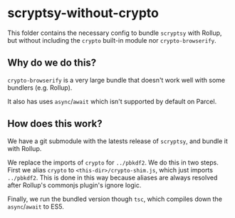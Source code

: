 # scryptsy-without-crypto

This folder contains the necessary config to bundle `scryptsy` with Rollup, but
without including the `crypto` built-in module nor `crypto-browserify`.

## Why do we do this?

`crypto-browserify` is a very large bundle that doesn't work well with some
bundlers (e.g. Rollup).

It also has uses `async`/`await` which isn't supported by default on Parcel.

## How does this work?

We have a git submodule with the latests release of `scryptsy`, and bundle it
with Rollup.

We replace the imports of `crypto` for `../pbkdf2`. We do this in two steps.
First we alias `crypto` to `<this-dir>/crypto-shim.js`, which just imports
`../pbkdf2`. This is done in this way because aliases are always resolved
after Rollup's commonjs plugin's ignore logic.

Finally, we run the bundled version though `tsc`, which compiles down the
`async`/`await` to ES5.
